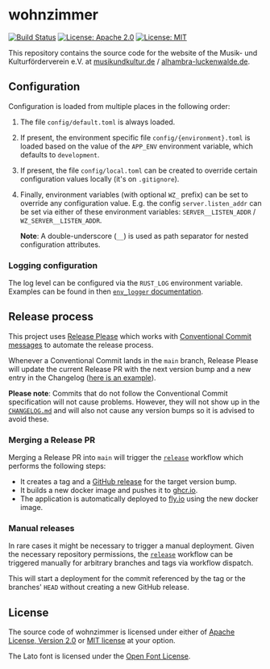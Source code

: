 # wohnzimmer

[![Build Status](https://github.com/musikundkultur/wohnzimmer/workflows/ci/badge.svg)](https://github.com/musikundkultur/wohnzimmer/actions?query=workflow%3Aci)
[![License: Apache 2.0](https://img.shields.io/badge/License-Apache_2.0-blue.svg)](https://opensource.org/licenses/Apache-2.0)
[![License: MIT](https://img.shields.io/badge/License-MIT-yellow.svg)](https://opensource.org/licenses/MIT)

This repository contains the source code for the website of the Musik- und
Kulturförderverein e.V. at [musikundkultur.de](https://musikundkultur.de) /
[alhambra-luckenwalde.de](https://alhambra-luckenwalde.de).

## Configuration

Configuration is loaded from multiple places in the following order:

1. The file `config/default.toml` is always loaded.

2. If present, the environment specific file `config/{environment}.toml` is
   loaded based on the value of the `APP_ENV` environment variable, which
   defaults to `development`.

3. If present, the file `config/local.toml` can be created to override certain
   configuration values locally (it's on `.gitignore`).

4. Finally, environment variables (with optional `WZ_` prefix) can be set to
   override any configuration value. E.g. the config `server.listen_addr` can
   be set via either of these environment variables: `SERVER__LISTEN_ADDR` /
   `WZ_SERVER__LISTEN_ADDR`.

   **Note**: A double-underscore (`__`) is used as path separator for nested
   configuration attributes.

### Logging configuration

The log level can be configured via the `RUST_LOG` environment variable.
Examples can be found in then [`env_logger`
documentation](https://docs.rs/env_logger/latest/env_logger/).

## Release process

This project uses
[Release Please](https://github.com/googleapis/release-please) which works with
[Conventional Commit messages](https://www.conventionalcommits.org/en/v1.0.0/)
to automate the release process.

Whenever a Conventional Commit lands in the `main` branch, Release Please will
update the current Release PR with the next version bump and a new entry in the
Changelog ([here is an
example](https://github.com/musikundkultur/wohnzimmer/pull/6)).

**Please note**: Commits that do not follow the Conventional Commit
specification will not cause problems. However, they will not show up in the
[`CHANGELOG.md`](CHANGELOG.md) and will also not cause any version bumps so it
is advised to avoid these.

### Merging a Release PR

Merging a Release PR into `main` will trigger the
[`release`](.github/workflows/release.yml) workflow which performs the
following steps:

- It creates a tag and a [GitHub
  release](https://github.com/musikundkultur/wohnzimmer/releases) for the
  target version bump.
- It builds a new docker image and pushes it to
  [ghcr.io](https://github.com/musikundkultur/wohnzimmer/pkgs/container/wohnzimmer).
- The application is automatically deployed to [fly.io](https://fly.io/) using
  the new docker image.

### Manual releases

In rare cases it might be necessary to trigger a manual deployment. Given the
necessary repository permissions, the
[`release`](.github/workflows/release.yml) workflow can be triggered manually
for arbitrary branches and tags via workflow dispatch.

This will start a deployment for the commit referenced by the tag or the
branches' `HEAD` without creating a new GitHub release.

## License

The source code of wohnzimmer is licensed under either of [Apache License,
Version 2.0](LICENSE-APACHE.md) or [MIT license](LICENSE-MIT) at your option.

The Lato font is licensed under the [Open Font License](static/fonts/lato/OFL.txt).
